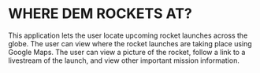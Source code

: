 # WHERE DEM ROCKETS AT?

This application lets the user locate upcoming rocket launches across the globe. The user can view where the rocket launches are taking place using Google Maps.  The user can view a picture of the rocket, follow a link to a livestream of the launch, and view other important mission information.
